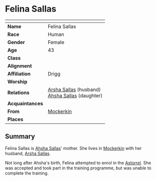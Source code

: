 # Felina Sallas

| []() | |
| --- | --- |
| **Name** | Felina Sallas |
| **Race** | Human |
| **Gender** | Female |
| **Age** | 43 |
| **Class** | |
| **Alignment** | |
| **Affiliation** | Drigg |
| **Worship** | |
| **Relations** | [Arsha Sallas](arsha-sallas.md) (husband)<br />[Ahsha Sallas](ahsha-sallas.md) (daughter) |
| **Acquaintances** | |
| **From** | [Mockerkin](../places/towns/mockerkin.md) |
| **Places** | |

## Summary

Felina Sallas is [Ahsha Sallas](ahsha-sallas.md)' mother. She lives in [Mockerkin](../places/towns/mockerkin.md) with her husband, [Arsha Sallas](arsha-sallas.md).

Not long after Ahsha's birth, Felina attempted to enrol in the [Astorrel](../civilisations/kingdom-of-astor/organisations/astorrel/README.md). She was accepted and took part in the training programme, but was unable to complete the training.

